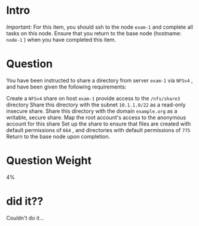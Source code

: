 
# Intro

*Important:* For this item, you should ssh to the node `exam-1` and complete all tasks on this node. Ensure that you return to the base node (hostname: `node-1` ) when you have completed this item.

# Question

You have been instructed to share a directory from server `exam-1` via `NFSv4` , and have been given the following requirements:

Create a `NFSv4` share on host `exam-1` provide access to the `/nfs/share3` directory
Share this directory with the subnet `10.1.1.0/22` as a read-only insecure share.
Share this directory with the domain `example.org` as a writable, secure share. Map the root account's access to the anonymous account for this share
Set up the share to ensure that files are created with default permissions of `664` , and directories with default permissions of `775`
Return to the base node upon completion.

# Question Weight

4%

# did it??

Couldn't do it...


